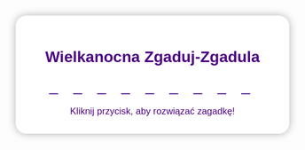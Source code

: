 <!DOCTYPE html>
<html lang="pl">
<head>
  <meta charset="UTF-8">
  <title>Wielkanocna Zgaduj-Zgadula</title>
  <style>
    body {
      font-family: 'Comic Sans MS', cursive, sans-serif;
      background: url('https://i.imgur.com/hDCZk7m.jpeg') no-repeat center center fixed;
      background-size: cover;
      text-align: center;
      color: #4B0082;
    }
    .container {
      background-color: rgba(255, 255, 255, 0.9);
      margin: 50px auto;
      padding: 20px;
      border-radius: 20px;
      width: 90%;
      max-width: 600px;
      box-shadow: 0 0 15px rgba(0,0,0,0.3);
    }
    .puzzle {
      font-size: 2em;
      letter-spacing: 10px;
      margin: 20px;
    }
    button.answer-btn {
      padding: 10px 20px;
      font-size: 1em;
      margin: 10px;
      cursor: pointer;
      border-radius: 10px;
      border: none;
      background-color: #FFD700;
      display: block;
      width: 80%;
      margin-left: auto;
      margin-right: auto;
    }
    #question {
      font-size: 1.2em;
      margin-bottom: 10px;
    }
  </style>
</head>
<body>
  <div class="container">
    <h1>Wielkanocna Zgaduj-Zgadula</h1>
    <div class="puzzle" id="puzzle">_ _ _ _ _ _ _ _ _</div>
    <div id="question">Kliknij przycisk, aby rozwiązać zagadkę!</div>
    <div id="answers"></div>
  </div>

  <script>
    const riddles = [
      {
        q: "Kolorowa, w święta malowana — co to?",
        options: ["A: Pisanka", "B: Marchewka", "C: Bazie"],
        correct: "a",
        l: 0
      },
      {
        q: "Ma długie uszy, marchewki szuka, skacze po łące — kto to taki?",
        options: ["A: Baranek", "B: Królik", "C: Pisklak"],
        correct: "b",
        l: 1
      },
      {
        q: "Z koszykiem w ręku dzieci odwiedza i prezenty zostawia — kto to?",
        options: ["A: Zajączek", "B: Kurczak", "C: Bocian"],
        correct: "a",
        l: 2
      },
      {
        q: "W Niedzielę Palmową ją niesiemy — co to?",
        options: ["A: Palma", "B: Szyszka", "C: Gałązka"],
        correct: "a",
        l: 3
      },
      {
        q: "Słodki wypiek z lukrem na wierzchu — co to?",
        options: ["A: Babka", "B: Chleb", "C: Bułka"],
        correct: "a",
        l: 4
      },
      {
        q: "W Lany Poniedziałek wodą cię obleje — co to?",
        options: ["A: Deszcz", "B: Śmigus", "C: Wiadro"],
        correct: "b",
        l: 5
      },
      {
        q: "Biała tkanina na stole — co to?",
        options: ["A: Serwetka", "B: Obrus", "C: Koc"],
        correct: "b",
        l: 6
      },
      {
        q: "Do niego wkładamy pokarmy do święcenia — co to?",
        options: ["A: Koszyk", "B: Torba", "C: Pudełko"],
        correct: "a",
        l: 7
      },
      {
        q: "Małe, żółte i piszczy — co to?",
        options: ["A: Kurczątko", "B: Kaczka", "C: Gąska"],
        correct: "a",
        l: 8
      }
    ];

    let currentRiddle = 0;
    let puzzle = ['_', '_', '_', '_', '_', '_', '_', '_', '_'];
    const fullWord = "WIELKANOC";

    function displayRiddle() {
      const riddle = riddles[currentRiddle];
      document.getElementById('question').innerText = riddle.q;

      const answersDiv = document.getElementById('answers');
      answersDiv.innerHTML = '';

      riddle.options.forEach(option => {
        const btn = document.createElement('button');
        btn.innerText = option;
        btn.className = 'answer-btn';
        btn.onclick = () => checkAnswer(option[0].toLowerCase());
        answersDiv.appendChild(btn);
      });

      document.getElementById('puzzle').innerText = puzzle.join(' ');
    }

    function checkAnswer(selected) {
      if (selected === riddles[currentRiddle].correct) {
        puzzle[riddles[currentRiddle].l] = fullWord[riddles[currentRiddle].l];
        document.getElementById('puzzle').innerText = puzzle.join(' ');
        currentRiddle++;
        if (currentRiddle < riddles.length) {
          setTimeout(displayRiddle, 500);
        } else {
          document.getElementById('question').innerText = "Brawo! Odkryłeś całe hasło!";
          document.getElementById('answers').innerHTML = "";
        }
      } else {
        alert("Ups! To nie ta odpowiedź.");
      }
    }

    // Start
    displayRiddle();
  </script>
</body>
</html>
